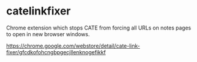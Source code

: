 # catelinkfixer

Chrome extension which stops CATE from forcing all URLs on notes pages to open in new browser windows.

https://chrome.google.com/webstore/detail/cate-link-fixer/gfcdkofohcngbpgecjllenknogefikkf
